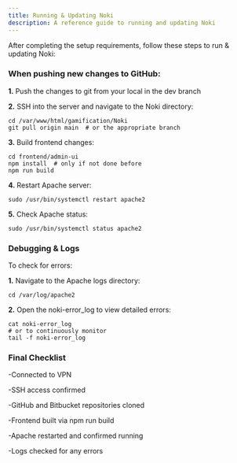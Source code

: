 ```yaml
---
title: Running & Updating Noki
description: A reference guide to running and updating Noki
---
```


After completing the setup requirements, follow these steps to run & updating Noki:

### When pushing new changes to GitHub:
**1.** Push the changes to git from your local in the dev branch

**2.** SSH into the server and navigate to the Noki directory:

````
cd /var/www/html/gamification/Noki
git pull origin main  # or the appropriate branch
````
**3.** Build frontend changes:

````
cd frontend/admin-ui
npm install  # only if not done before
npm run build
````
**4.** Restart Apache server:

````
sudo /usr/bin/systemctl restart apache2

````

**5.** Check Apache status:

````
sudo /usr/bin/systemctl status apache2

````
### Debugging & Logs

To check for errors:

**1.** Navigate to the Apache logs directory:

````
cd /var/log/apache2
````
**2.** Open the noki-error_log to view detailed errors:

````
cat noki-error_log
# or to continuously monitor
tail -f noki-error_log

````
### Final Checklist
-Connected to VPN

-SSH access confirmed

-GitHub and Bitbucket repositories cloned

-Frontend built via npm run build

-Apache restarted and confirmed running

-Logs checked for any errors


